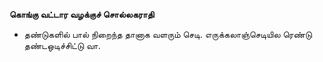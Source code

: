 **கொங்கு வட்டார வழக்குச் சொல்லகராதி**
- தண்டுகளில் பால் நிறைந்த தானாக வளரும் செடி. எருக்கலாஞ்செடியில ரெண்டு தண்டஒடிச்சிட்டு வா.

